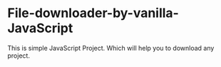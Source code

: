 # File-downloader-by-vanilla-JavaScript
This is simple JavaScript Project. Which will help you to download any project.
